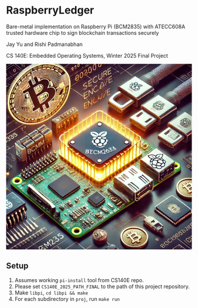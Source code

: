 # RaspberryLedger
Bare-metal implementation on Raspberry Pi (BCM2835) with ATECC608A trusted hardware chip to sign blockchain transactions securely

Jay Yu and Rishi Padmanabhan

CS 140E: Embedded Operating Systems, Winter 2025 Final Project

![Raspberry TEE](./img/image.png)

## Setup

1. Assumes working `pi-install` tool from CS140E repo.
2. Please set `CS140E_2025_PATH_FINAL` to the path of this project repository. 
3. Make `libpi`, `cd libpi && make`
4. For each subdirectory in `proj`, run `make run`
